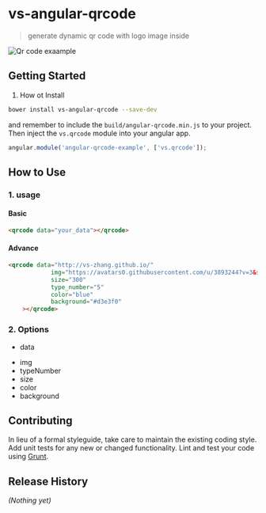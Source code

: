 # vs-angular-qrcode

> generate dynamic qr code with logo image inside

![Qr code exaample](https://36.media.tumblr.com/3162acf63afc257281f27068ea8b6fb0/tumblr_nmhxhgfotj1unxngeo1_400.png)

## Getting Started

1. How ot Install

```bash
bower install vs-angular-qrcode --save-dev
```

and remember to include the `build/angular-qrcode.min.js` to your project. Then inject the `vs.qrcode` module into your angular app.

```javascript
angular.module('angular-qrcode-example', ['vs.qrcode']);
```

## How to Use

### 1. usage

#### Basic

```html
<qrcode data="your_data"></qrcode>
```

#### Advance

```html
<qrcode data="http://vs-zhang.github.io/"
	        img="https://avatars0.githubusercontent.com/u/3893244?v=3&s=460"
	        size="300"
	        type_number="5"
	        color="blue"
	        background="#d3e3f0"
	></qrcode>
```

### 2. Options

* data
- img
- typeNumber
- size
- color
- background

## Contributing
In lieu of a formal styleguide, take care to maintain the existing coding style. Add unit tests for any new or changed functionality. Lint and test your code using [Grunt](http://gruntjs.com/).

## Release History
_(Nothing yet)_
